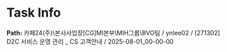 # Task Info

**Path:** 카페24(주)\본사사업장\[CG]MI본부\MIH그룹\BVO팀 / ynlee02 / [271302] D2C 서비스 운영 관리 _ CS 고객안내 / 2025-08-01_00-00-00


